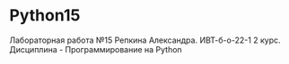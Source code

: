 # Python15
Лабораторная работа №15 Репкина Александра. ИВТ-б-о-22-1 2 курс. Дисциплина - Программирование на Python

